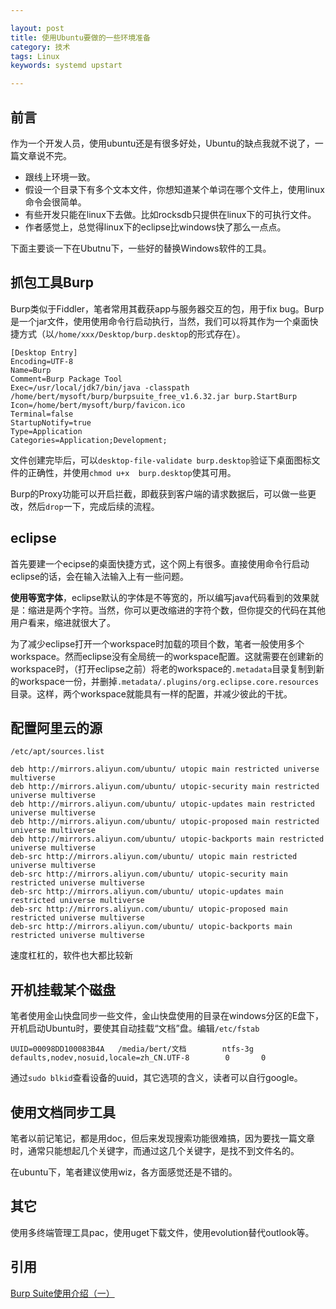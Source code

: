 ```yaml
---

layout: post
title: 使用Ubuntu要做的一些环境准备
category: 技术
tags: Linux
keywords: systemd upstart

---
```


## 前言

作为一个开发人员，使用ubuntu还是有很多好处，Ubuntu的缺点我就不说了，一篇文章说不完。

- 跟线上环境一致。
- 假设一个目录下有多个文本文件，你想知道某个单词在哪个文件上，使用linux命令会很简单。
- 有些开发只能在linux下去做。比如rocksdb只提供在linux下的可执行文件。
- 作者感觉上，总觉得linux下的eclipse比windows快了那么一点点。

下面主要谈一下在Ubutnu下，一些好的替换Windows软件的工具。

## 抓包工具Burp

Burp类似于Fiddler，笔者常用其截获app与服务器交互的包，用于fix bug。Burp是一个jar文件，使用使用命令行启动执行，当然，我们可以将其作为一个桌面快捷方式（以`/home/xxx/Desktop/burp.desktop`的形式存在）。

    [Desktop Entry]
    Encoding=UTF-8
    Name=Burp
    Comment=Burp Package Tool
    Exec=/usr/local/jdk7/bin/java -classpath /home/bert/mysoft/burp/burpsuite_free_v1.6.32.jar burp.StartBurp
    Icon=/home/bert/mysoft/burp/favicon.ico
    Terminal=false
    StartupNotify=true
    Type=Application
    Categories=Application;Development;
    
文件创建完毕后，可以`desktop-file-validate burp.desktop`验证下桌面图标文件的正确性，并使用`chmod u+x  burp.desktop`使其可用。

Burp的Proxy功能可以开启拦截，即截获到客户端的请求数据后，可以做一些更改，然后`drop`一下，完成后续的流程。

## eclipse

首先要建一个ecipse的桌面快捷方式，这个网上有很多。直接使用命令行启动eclipse的话，会在输入法输入上有一些问题。

**使用等宽字体**，eclipse默认的字体是不等宽的，所以编写java代码看到的效果就是：缩进是两个字符。当然，你可以更改缩进的字符个数，但你提交的代码在其他用户看来，缩进就很大了。

为了减少eclipse打开一个workspace时加载的项目个数，笔者一般使用多个workspace。然而eclipse没有全局统一的workspace配置。这就需要在创建新的workspace时，（打开eclipse之前）将老的workspace的`.metadata`目录复制到新的workspace一份，并删掉`.metadata/.plugins/org.eclipse.core.resources`目录。这样，两个workspace就能具有一样的配置，并减少彼此的干扰。

## 配置阿里云的源

`/etc/apt/sources.list`

    deb http://mirrors.aliyun.com/ubuntu/ utopic main restricted universe multiverse
    deb http://mirrors.aliyun.com/ubuntu/ utopic-security main restricted universe multiverse
    deb http://mirrors.aliyun.com/ubuntu/ utopic-updates main restricted universe multiverse
    deb http://mirrors.aliyun.com/ubuntu/ utopic-proposed main restricted universe multiverse
    deb http://mirrors.aliyun.com/ubuntu/ utopic-backports main restricted universe multiverse
    deb-src http://mirrors.aliyun.com/ubuntu/ utopic main restricted universe multiverse
    deb-src http://mirrors.aliyun.com/ubuntu/ utopic-security main restricted universe multiverse
    deb-src http://mirrors.aliyun.com/ubuntu/ utopic-updates main restricted universe multiverse
    deb-src http://mirrors.aliyun.com/ubuntu/ utopic-proposed main restricted universe multiverse
    deb-src http://mirrors.aliyun.com/ubuntu/ utopic-backports main restricted universe multiverse

速度杠杠的，软件也大都比较新

## 开机挂载某个磁盘

笔者使用金山快盘同步一些文件，金山快盘使用的目录在windows分区的E盘下，开机启动Ubuntu时，要使其自动挂载“文档”盘。编辑`/etc/fstab`

    UUID=00098DD100083B4A   /media/bert/文档        ntfs-3g defaults,nodev,nosuid,locale=zh_CN.UTF-8        0       0

通过`sudo blkid`查看设备的uuid，其它选项的含义，读者可以自行google。

## 使用文档同步工具

笔者以前记笔记，都是用doc，但后来发现搜索功能很难搞，因为要找一篇文章时，通常只能想起几个关键字，而通过这几个关键字，是找不到文件名的。

在ubuntu下，笔者建议使用wiz，各方面感觉还是不错的。

## 其它

使用多终端管理工具pac，使用uget下载文件，使用evolution替代outlook等。


## 引用

[Burp Suite使用介绍（一）][]



[Burp Suite使用介绍（一）]: http://drops.wooyun.org/tools/1548 